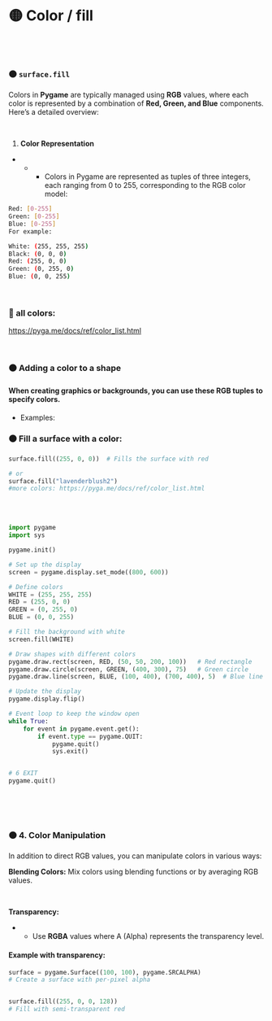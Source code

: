 
# 🟡 Color / fill

<br>
<br>

### 🟠 `surface.fill`

Colors in **Pygame** are typically managed using **RGB** values, where each color is represented by a combination of **Red, Green, and Blue** components. Here’s a detailed overview:


<br>

1. **Color Representation**
- - - Colors in Pygame are represented as tuples of three integers, each ranging from 0 to 255, corresponding to the RGB color model:


```bash
Red: [0-255]
Green: [0-255]
Blue: [0-255]
For example:

White: (255, 255, 255)
Black: (0, 0, 0)
Red: (255, 0, 0)
Green: (0, 255, 0)
Blue: (0, 0, 255)
```
<br>

### 🌈 all colors:

https://pyga.me/docs/ref/color_list.html


<br>

### 🟤 Adding a color to a shape

#### When creating graphics or backgrounds, you can use these RGB tuples to specify colors.

- Examples:

### 🟤 Fill a surface with a color:

```python
surface.fill((255, 0, 0))  # Fills the surface with red

# or
surface.fill("lavenderblush2")
#more colors: https://pyga.me/docs/ref/color_list.html
```
<br>
<br>


```python
import pygame
import sys

pygame.init()

# Set up the display
screen = pygame.display.set_mode((800, 600))

# Define colors
WHITE = (255, 255, 255)
RED = (255, 0, 0)
GREEN = (0, 255, 0)
BLUE = (0, 0, 255)

# Fill the background with white
screen.fill(WHITE)

# Draw shapes with different colors
pygame.draw.rect(screen, RED, (50, 50, 200, 100))   # Red rectangle
pygame.draw.circle(screen, GREEN, (400, 300), 75)   # Green circle
pygame.draw.line(screen, BLUE, (100, 400), (700, 400), 5)  # Blue line

# Update the display
pygame.display.flip()

# Event loop to keep the window open
while True:
    for event in pygame.event.get():
        if event.type == pygame.QUIT:
            pygame.quit()
            sys.exit()


# 6 EXIT
pygame.quit()
```

<br>
<br>
<br>



### 🟠 4. Color Manipulation

In addition to direct RGB values, you can manipulate colors in various ways:

**Blending Colors:** Mix colors using blending functions or by averaging RGB values.

<br>

**Transparency:**

- - Use **RGBA** values where A (Alpha) represents the transparency level.


#### Example with transparency:

```python
surface = pygame.Surface((100, 100), pygame.SRCALPHA)
# Create a surface with per-pixel alpha


surface.fill((255, 0, 0, 128))
# Fill with semi-transparent red

```


